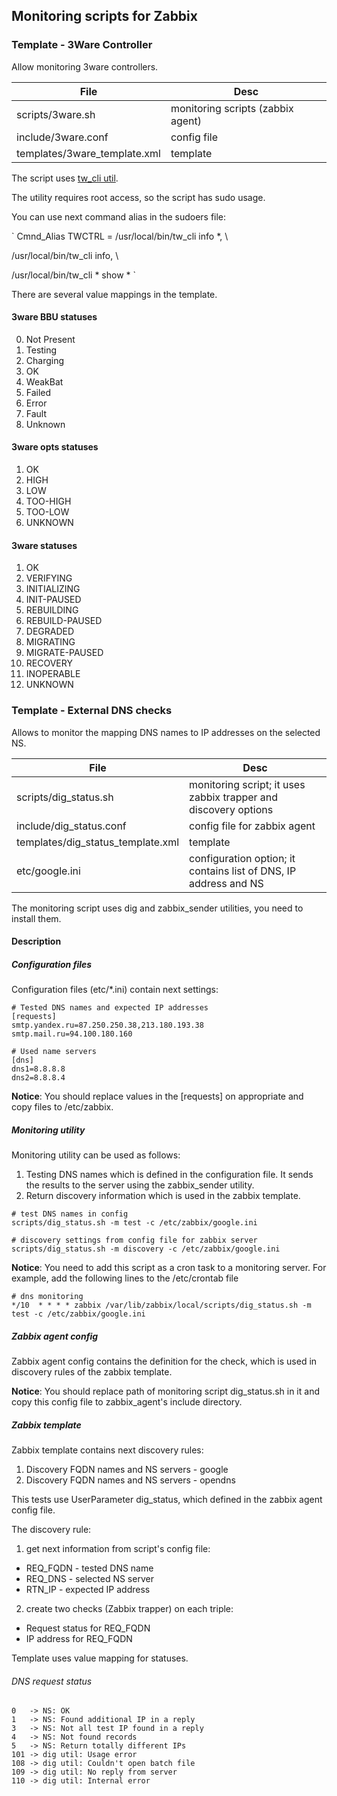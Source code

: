 ## Monitoring scripts for Zabbix

### Template - 3Ware Controller
Allow monitoring 3ware controllers.

File  | Desc
------------- | -------------
scripts/3ware.sh  | monitoring scripts (zabbix agent)
include/3ware.conf | config file
templates/3ware_template.xml | template

The script uses [tw_cli util](http://www.cyberciti.biz/files/tw_cli.8.html "tw_cli").

The utility requires root access, so the script has sudo usage.

You can use next command alias in the sudoers file:

`
Cmnd_Alias TWCTRL  =  /usr/local/bin/tw_cli info *, \

 /usr/local/bin/tw_cli info, \
 
 /usr/local/bin/tw_cli * show *
`

There are several value mappings in the template. 

#### 3ware BBU statuses
0. Not Present
1. Testing
2. Charging
3. OK
4. WeakBat
5. Failed
6. Error
7. Fault
255. Unknown

#### 3ware opts statuses
1. OK
2. HIGH
3. LOW
4. TOO-HIGH
5. TOO-LOW
255. UNKNOWN

#### 3ware statuses
1. OK
2. VERIFYING
3. INITIALIZING
4. INIT-PAUSED
5. REBUILDING
6. REBUILD-PAUSED
7. DEGRADED
8. MIGRATING
9. MIGRATE-PAUSED
10. RECOVERY
11. INOPERABLE
255. UNKNOWN

### Template - External DNS checks
Allows to monitor the mapping DNS names to IP addresses on the selected NS.

File  | Desc
------------- | -------------
scripts/dig_status.sh  | monitoring script; it uses zabbix trapper and discovery options
include/dig_status.conf | config file for zabbix agent
templates/dig_status_template.xml | template
etc/google.ini | configuration option; it contains list of DNS, IP address and NS

The monitoring script uses dig and zabbix_sender utilities, you need to install them.

#### Description

##### Configuration files
Configuration files (etc/*.ini) contain next settings:

```
# Tested DNS names and expected IP addresses
[requests]
smtp.yandex.ru=87.250.250.38,213.180.193.38
smtp.mail.ru=94.100.180.160 

# Used name servers
[dns]
dns1=8.8.8.8
dns2=8.8.8.4
```

**Notice**: You should replace values in the [requests] on appropriate 
 and copy files to /etc/zabbix.

##### Monitoring utility
Monitoring utility can be used as follows:
1. Testing DNS names which is defined in the configuration file.
  It sends the results to the server using the zabbix_sender utility.
2. Return discovery information which is used in the zabbix template.

```
# test DNS names in config
scripts/dig_status.sh -m test -c /etc/zabbix/google.ini

# discovery settings from config file for zabbix server
scripts/dig_status.sh -m discovery -c /etc/zabbix/google.ini
```

**Notice**: You need to add this script as a cron task to a monitoring server.
For example, add the following lines to the /etc/crontab file
```
# dns monitoring
*/10  * * * * zabbix /var/lib/zabbix/local/scripts/dig_status.sh -m test -c /etc/zabbix/google.ini
```

##### Zabbix agent config
Zabbix agent config contains the definition for the check,
 which is used in discovery rules of the zabbix template.

**Notice**: You should replace path of monitoring script dig_status.sh in it 
 and copy this config file to zabbix_agent's include directory.

##### Zabbix template
Zabbix template contains next discovery rules:

1. Discovery FQDN names and NS servers - google
2. Discovery FQDN names and NS servers - opendns

This tests use UserParameter dig_status, which defined in the zabbix agent config file.

The discovery rule:

1. get next information from script's config file:
 * REQ_FQDN - tested DNS name
 * REQ_DNS  - selected NS server
 * RTN_IP   - expected IP address
2. create two checks (Zabbix trapper) on each triple:
 * Request status for REQ_FQDN 
 * IP address for REQ_FQDN

Template uses value mapping for statuses.

###### DNS request status
```
0   -> NS: OK
1   -> NS: Found additional IP in a reply
3   -> NS: Not all test IP found in a reply
4   -> NS: Not found records
5   -> NS: Return totally different IPs
101 -> dig util: Usage error
108 -> dig util: Couldn't open batch file
109 -> dig util: No reply from server
110 -> dig util: Internal error
```









